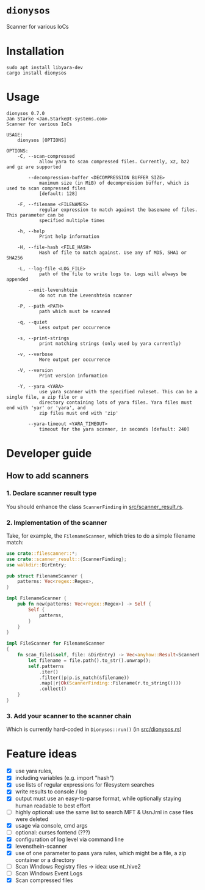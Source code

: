 # `dionysos`
Scanner for various IoCs

# Installation

```shell
sudo apt install libyara-dev
cargo install dionysos
```

# Usage
```
dionysos 0.7.0
Jan Starke <Jan.Starke@t-systems.com>
Scanner for various IoCs

USAGE:
    dionysos [OPTIONS]

OPTIONS:
    -C, --scan-compressed
            allow yara to scan compressed files. Currently, xz, bz2 and gz are supported

        --decompression-buffer <DECOMPRESSION_BUFFER_SIZE>
            maximum size (in MiB) of decompression buffer, which is used to scan compressed files
            [default: 128]

    -F, --filename <FILENAMES>
            regular expression to match against the basename of files. This parameter can be
            specified multiple times

    -h, --help
            Print help information

    -H, --file-hash <FILE_HASH>
            Hash of file to match against. Use any of MD5, SHA1 or SHA256

    -L, --log-file <LOG_FILE>
            path of the file to write logs to. Logs will always be appended

        --omit-levenshtein
            do not run the Levenshtein scanner

    -P, --path <PATH>
            path which must be scanned

    -q, --quiet
            Less output per occurrence

    -s, --print-strings
            print matching strings (only used by yara currently)

    -v, --verbose
            More output per occurrence

    -V, --version
            Print version information

    -Y, --yara <YARA>
            use yara scanner with the specified ruleset. This can be a single file, a zip file or a
            directory containing lots of yara files. Yara files must end with 'yar' or 'yara', and
            zip files must end with 'zip'

        --yara-timeout <YARA_TIMEOUT>
            timeout for the yara scanner, in seconds [default: 240]
```

# Developer guide

## How to add scanners

### 1. Declare scanner result type

You should enhance the class `ScannerFinding` in [src/scanner_result.rs](src/scanner_result.rs).

### 2. Implementation of the scanner

Take, for example, the `FilenameScanner`, which tries to do a simple filename match:

```rust
use crate::filescanner::*;
use crate::scanner_result::{ScannerFinding};
use walkdir::DirEntry;

pub struct FilenameScanner {
    patterns: Vec<regex::Regex>,
}

impl FilenameScanner {
    pub fn new(patterns: Vec<regex::Regex>) -> Self {
        Self {   
            patterns,
        }
    }
}

impl FileScanner for FilenameScanner
{
    fn scan_file(&self, file: &DirEntry) -> Vec<anyhow::Result<ScannerFinding>> {
        let filename = file.path().to_str().unwrap();
        self.patterns
            .iter()
            .filter(|p|p.is_match(&filename))
            .map(|r|Ok(ScannerFinding::Filename(r.to_string())))
            .collect()
    }
}
```

### 3. Add your scanner to the scanner chain

Which is currently hard-coded in `Dionysos::run()` (in [src/dionysos.rs](src/dionysos.rs))

# Feature ideas

- [x] use yara rules,
- [x] including variables (e.g. import "hash")
- [x] use lists of regular expressions for filesystem searches
- [x] write results to console / log
- [x] output must use an easy-to-parse format, while optionally staying human readable to best effort
- [ ] highly optional: use the same list to search MFT & UsnJrnl in case files were deleted
- [x] usage via console, cmd args
- [ ] optional: curses fontend (???)
- [x] configuration of log level via command line
- [x] levensthein-scanner
- [x] use of one parameter to pass yara rules, which might be a file, a zip container or a directory
- [ ] Scan Windows Registry files -> idea: use nt_hive2
- [ ] Scan Windows Event Logs
- [x] Scan compressed files
